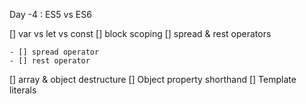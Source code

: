 Day -4 : ES5 vs ES6

[] var vs let vs const
[] block scoping
[] spread & rest operators

    - [] spread operator
    - [] rest operator

[] array & object destructure
[] Object property shorthand
[] Template literals
